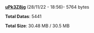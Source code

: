 [**uPk3Z8jg**](/data/uPk3Z8jg.txt) (28/11/22 - 18:56)- 5764 bytes

**Total Datas**: 5441

**Total Size**: 30.48 MB / 30.5 MB